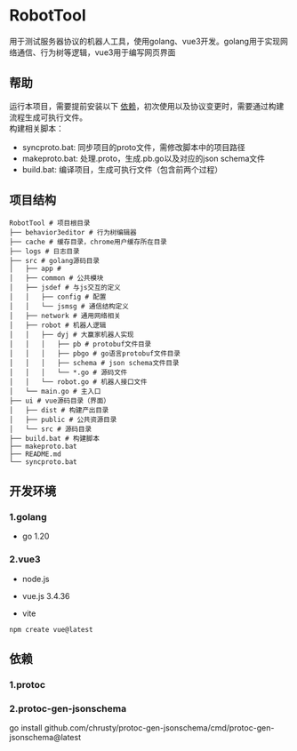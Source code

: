 # RobotTool
用于测试服务器协议的机器人工具，使用golang、vue3开发。golang用于实现网络通信、行为树等逻辑，vue3用于编写网页界面

## 帮助
运行本项目，需要提前安装以下 [依赖](#依赖)，初次使用以及协议变更时，需要通过构建流程生成可执行文件。   
构建相关脚本：
- syncproto.bat: 同步项目的proto文件，需修改脚本中的项目路径
- makeproto.bat: 处理.proto，生成.pb.go以及对应的json schema文件
- build.bat: 编译项目，生成可执行文件（包含前两个过程）

## 项目结构
```
RobotTool # 项目根目录
├── behavior3editor # 行为树编辑器
├── cache # 缓存目录，chrome用户缓存所在目录
├── logs # 日志目录
├── src # golang源码目录
│   ├── app #
│   ├── common # 公共模块
│   ├── jsdef # 与js交互的定义
│   │   ├── config # 配置
│   │   └── jsmsg # 通信结构定义
│   ├── network # 通用网络相关
│   ├── robot # 机器人逻辑
│   │   ├── dyj # 大赢家机器人实现
│   │   │   ├── pb # protobuf文件目录
│   │   │   ├── pbgo # go语言protobuf文件目录
│   │   │   ├── schema # json schema文件目录
│   │   │   └── *.go # 源码文件
│   │   └── robot.go # 机器人接口文件
│   └── main.go # 主入口
├── ui # vue源码目录（界面）
│   ├── dist # 构建产出目录
│   ├── public # 公共资源目录
│   └── src # 源码目录
├── build.bat # 构建脚本
├── makeproto.bat
├── README.md
└── syncproto.bat
```

## 开发环境
### 1.golang
- go 1.20

### 2.vue3
- node.js

- vue.js 3.4.36

- vite
```
npm create vue@latest
```

## 依赖
### 1.protoc

### 2.protoc-gen-jsonschema
go install github.com/chrusty/protoc-gen-jsonschema/cmd/protoc-gen-jsonschema@latest